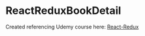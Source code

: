 # ReactReduxBookDetail

Created referencing Udemy course here: [React-Redux](https://www.udemy.com/react-redux/)

